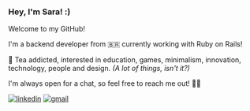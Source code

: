 ### Hey, I'm Sara! :)
Welcome to my GitHub! 

I'm a backend developer from 🇧🇷 currently working with Ruby on Rails!

🍵 Tea addicted, interested in education, games, minimalism, innovation, technology, people and design. *(A lot of things, isn't it?)*

I'm always open for a chat, so feel free to reach me out! 🖖🏻

[![linkedin](https://img.shields.io/badge/Linkedin-blue?style=flat-square&logo=linkedin)](https://www.linkedin.com/in/saralonngren)
[![gmail](https://img.shields.io/badge/Gmail-blue?style=flat-square&logo=Gmail&logoColor=white)](mailto:saralonngren@gmail.com)

